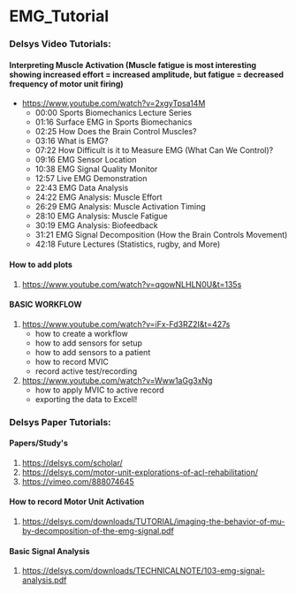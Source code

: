 # EMG_Tutorial


### Delsys Video Tutorials:

#### Interpreting Muscle Activation (Muscle fatigue is most interesting showing increased effort = increased amplitude, but fatigue = decreased frequency of motor unit firing)
- https://www.youtube.com/watch?v=2xgyTpsa14M
    - 00:00 Sports Biomechanics Lecture Series
    -  01:16 Surface EMG in Sports Biomechanics
    -  02:25 How Does the Brain Control Muscles?
    -  03:16 What is EMG?
    -  07:22 How Difficult is it to Measure EMG (What Can We Control)?
    -  09:16 EMG Sensor Location
    -  10:38 EMG Signal Quality Monitor
    -  12:57 Live EMG Demonstration
    -  22:43 EMG Data Analysis
    -  24:22 EMG Analysis: Muscle Effort
    -  26:29 EMG Analysis: Muscle Activation Timing
    -  28:10 EMG Analysis: Muscle Fatigue
    -  30:19 EMG Analysis: Biofeedback
    -  31:21 EMG Signal Decomposition (How the Brain Controls Movement)
    -  42:18 Future Lectures (Statistics, rugby, and More)

#### How to add plots
1. https://www.youtube.com/watch?v=qgowNLHLN0U&t=135s

#### BASIC WORKFLOW
1. https://www.youtube.com/watch?v=iFx-Fd3RZ2I&t=427s
   - how to create a workflow
   - how to add sensors for setup
   - how to add sensors to a patient
   - how to record MVIC
   - record active test/recording
2. https://www.youtube.com/watch?v=Www1aGg3xNg
   - how to apply MVIC to active record
   - exporting the data to Excell!

### Delsys Paper Tutorials:

#### Papers/Study's
1. https://delsys.com/scholar/
2. https://delsys.com/motor-unit-explorations-of-acl-rehabilitation/
  3.   https://vimeo.com/888074645

#### How to record Motor Unit Activation
1. https://delsys.com/downloads/TUTORIAL/imaging-the-behavior-of-mu-by-decomposition-of-the-emg-signal.pdf

#### Basic Signal Analysis 
1. https://delsys.com/downloads/TECHNICALNOTE/103-emg-signal-analysis.pdf

